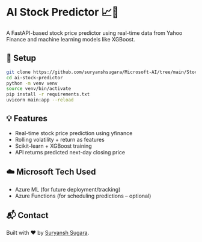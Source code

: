 # AI Stock Predictor 📈🤖

A FastAPI-based stock price predictor using real-time data from Yahoo Finance and machine learning models like XGBoost.

## 🔧 Setup
```bash
git clone https://github.com/suryanshsugara/Microsoft-AI/tree/main/Stock-Predictor
cd ai-stock-predictor
python -m venv venv
source venv/bin/activate
pip install -r requirements.txt
uvicorn main:app --reload
```

## 💡 Features
- Real-time stock price prediction using yfinance
- Rolling volatility + return as features
- Scikit-learn + XGBoost training
- API returns predicted next-day closing price

## ☁️ Microsoft Tech Used
- Azure ML (for future deployment/tracking)
- Azure Functions (for scheduling predictions – optional)

## 📬 Contact
Built with ❤️ by [Suryansh Sugara](https://github.com/suryanshsugara).

